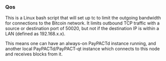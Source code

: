 ### Qos ###

This is a Linux bash script that will set up tc to limit the outgoing bandwidth for connections to the Bitcoin network. It limits outbound TCP traffic with a source or destination port of 50020, but not if the destination IP is within a LAN (defined as 192.168.x.x).

This means one can have an always-on PayPACTd instance running, and another local PayPACTd/PayPACT-qt instance which connects to this node and receives blocks from it.
